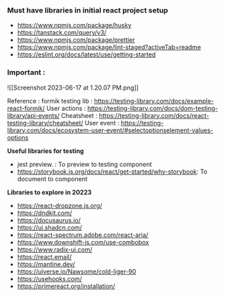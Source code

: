 ### Must have libraries in initial react project setup 
- https://www.npmjs.com/package/husky
- https://tanstack.com/query/v3/
- https://www.npmjs.com/package/prettier
- https://www.npmjs.com/package/lint-staged?activeTab=readme
- https://eslint.org/docs/latest/use/getting-started


### Important : 

![[Screenshot 2023-06-17 at 1.20.07 PM.png]]

Reference : 
formik testing lib  : https://testing-library.com/docs/example-react-formik/
User actions :  https://testing-library.com/docs/dom-testing-library/api-events/
Cheatsheet :  https://testing-library.com/docs/react-testing-library/cheatsheet/
User event  : https://testing-library.com/docs/ecosystem-user-event/#selectoptionselement-values-options



**Useful libraries for testing** 
- jest preview. : To preview to testing component
- https://storybook.js.org/docs/react/get-started/why-storybook: To document to component

**Libraries to explore in 20223** 
- https://react-dropzone.js.org/
- https://dndkit.com/
- https://docusaurus.io/
- https://ui.shadcn.com/
- https://react-spectrum.adobe.com/react-aria/
- https://www.downshift-js.com/use-combobox
- https://www.radix-ui.com/
- https://react.email/
- https://mantine.dev/
- https://uiverse.io/Nawsome/cold-liger-90
- https://usehooks.com/
- https://primereact.org/installation/